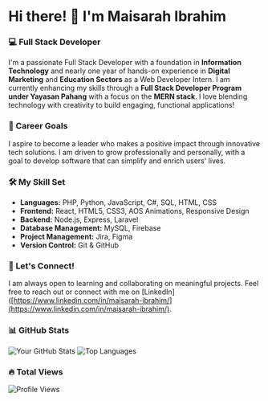 
# Hi there! 👋 I'm Maisarah Ibrahim 

### 💻 Full Stack Developer

I'm a passionate Full Stack Developer with a foundation in **Information Technology** and nearly one year of hands-on experience in **Digital Marketing** and **Education Sectors** as a Web Developer Intern. I am currently enhancing my skills through a **Full Stack Developer Program under Yayasan Pahang** with a focus on the **MERN stack**. I love blending technology with creativity to build engaging, functional applications!

### 🎯 Career Goals
I aspire to become a leader who makes a positive impact through innovative tech solutions. I am driven to grow professionally and personally, with a goal to develop software that can simplify and enrich users' lives.

### 🛠️ My Skill Set
- **Languages:** PHP, Python, JavaScript, C#, SQL, HTML, CSS
- **Frontend:** React, HTML5, CSS3, AOS Animations, Responsive Design
- **Backend:** Node.js, Express, Laravel
- **Database Management:** MySQL, Firebase
- **Project Management:** Jira, Figma
- **Version Control:** Git & GitHub

### 🚀 Let's Connect!
I am always open to learning and collaborating on meaningful projects. Feel free to reach out or connect with me on [LinkedIn]([https://www.linkedin.com/in/maisarah-ibrahim/](https://www.linkedin.com/in/maisarah-ibrahim/).

### 📊 GitHub Stats
![Your GitHub Stats](https://github-readme-stats.vercel.app/api?username=maiisr4h11&show_icons=true&theme=tokyonight)
![Top Languages](https://github-readme-stats.vercel.app/api/top-langs/?username=maiisr4h11&layout=compact&theme=tokyonight)

### 🔥 Total Views
![Profile Views](https://komarev.com/ghpvc/?username=maiisr4h11&color=blueviolet)

